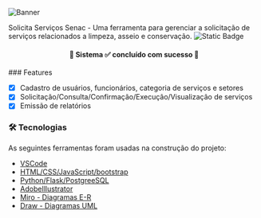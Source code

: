 ![Banner](https://github.com/user-attachments/assets/02114f26-516b-4f1c-8882-ce544637d095)

Solicita Serviços Senac - Uma ferramenta para gerenciar a solicitação de serviços relacionados a limpeza, asseio e conservação.
![Static Badge](https://img.shields.io/badge/SSS-blue)

<h4 align="center"> 
	👾  Sistema ✅ concluído com sucesso 👾
</h4>
### Features

- [x] Cadastro de usuários, funcionários, categoria de serviços e setores
- [x] Solicitação/Consulta/Confirmação/Execução/Visualização de serviços
- [x] Emissão de relatórios

### 🛠 Tecnologias

As seguintes ferramentas foram usadas na construção do projeto:

- [VSCode](https://code.visualstudio.com/)
- [HTML/CSS/JavaScript/bootstrap]()
- [Python/Flask/PostgreeSQL]()
- [AdobeIllustrator]()
- [Miro - Diagramas E-R](https://miro.com/pt/)
- [Draw - Diagramas UML](https://app.diagrams.net/)
